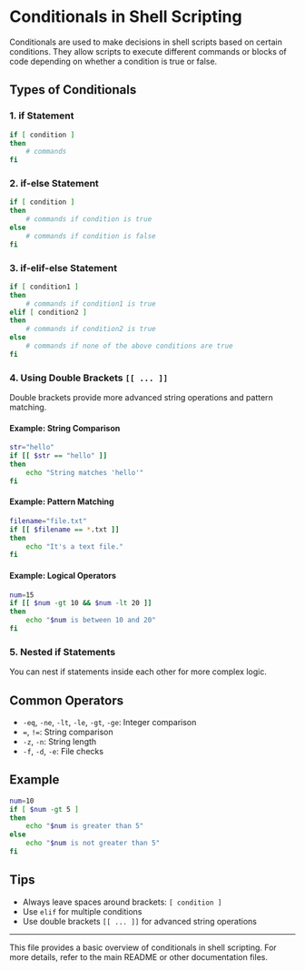 # Conditionals in Shell Scripting

Conditionals are used to make decisions in shell scripts based on certain conditions. They allow scripts to execute different commands or blocks of code depending on whether a condition is true or false.

## Types of Conditionals

### 1. if Statement
```sh
if [ condition ]
then
    # commands
fi
```

### 2. if-else Statement
```sh
if [ condition ]
then
    # commands if condition is true
else
    # commands if condition is false
fi
```

### 3. if-elif-else Statement
```sh
if [ condition1 ]
then
    # commands if condition1 is true
elif [ condition2 ]
then
    # commands if condition2 is true
else
    # commands if none of the above conditions are true
fi
```


### 4. Using Double Brackets `[[ ... ]]`
Double brackets provide more advanced string operations and pattern matching.

#### Example: String Comparison
```sh
str="hello"
if [[ $str == "hello" ]]
then
    echo "String matches 'hello'"
fi
```

#### Example: Pattern Matching
```sh
filename="file.txt"
if [[ $filename == *.txt ]]
then
    echo "It's a text file."
fi
```

#### Example: Logical Operators
```sh
num=15
if [[ $num -gt 10 && $num -lt 20 ]]
then
    echo "$num is between 10 and 20"
fi
```

### 5. Nested if Statements
You can nest if statements inside each other for more complex logic.

## Common Operators
- `-eq`, `-ne`, `-lt`, `-le`, `-gt`, `-ge`: Integer comparison
- `=`, `!=`: String comparison
- `-z`, `-n`: String length
- `-f`, `-d`, `-e`: File checks

## Example
```sh
num=10
if [ $num -gt 5 ]
then
    echo "$num is greater than 5"
else
    echo "$num is not greater than 5"
fi
```

## Tips
- Always leave spaces around brackets: `[ condition ]`
- Use `elif` for multiple conditions
- Use double brackets `[[ ... ]]` for advanced string operations

---
This file provides a basic overview of conditionals in shell scripting. For more details, refer to the main README or other documentation files.
